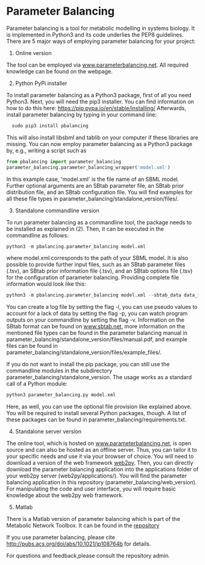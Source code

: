 # Parameter Balancing

Parameter balancing is a tool for metabolic modelling in systems biology. It is implemented in Python3 and its code underlies the PEP8 guidelines. There are 5 major ways of employing parameter balancing for your project:

1. Online version

The tool can be employed via www.parameterbalancing.net. All required knowledge can be found on the webpage.

2. Python PyPi installer

To install parameter balancing as a Python3 package, first of all you need Python3. Next, you will need the pip3 installer. You can find information
on how to do this here: https://pip.pypa.io/en/stable/installing/
Afterwards, install parameter balancing by typing in your command line:

```python
  sudo pip3 install pbalancing
```

This will also install libsbml and tablib on your computer if these libraries are missing. You can now employ
parameter balancing as a Python3 package by, e.g., writing a script such as

```python
from pbalancing import parameter_balancing
parameter_balancing.parameter_balancing_wrapper('model.xml')
```

In this example case, 'model.xml' is the file name of an SBML model. Further optional arguments are an SBtab parameter
file, an SBtab prior distribution file, and an SBtab configuration file. You will find examples for all these
file types in parameter_balancing/standalone_version/files/.

3. Standalone commandline version

To run parameter balancing as a commandline tool, the package needs to be installed as explained in (2). Then,
it can be executed in the commandline as follows:

```python
python3 -m pbalancing.parameter_balancing model.xml
```

where model.xml corresponds to the path of your SBML model. It is also possible to provide further input files, such as
an SBtab parameter files (.tsv), an SBtab prior information file (.tsv), and an SBtab options file (.tsv) for the
configuration of parameter balancing. Providing complete file information would look like this:

```python
python3 -m pbalancing.parameter_balancing model.xml --sbtab_data data_file.tsv --sbtab_prior prior_file.tsv --sbtab_options options_file.tsv
```

You can create a log file by setting the flag -l, you can use pseudo values to account for a lack of data by setting the flag -p, you can
watch program outputs on your commandline by setting the flag -v. Information on the SBtab format can be found on www.sbtab.net, more information
on the mentioned file types can be found in the parameter balancing manual in parameter_balancing/standalone_version/files/manual.pdf,
and example files can be found in parameter_balancing/standalone_version/files/example_files/.

If you do not want to install the pip package, you can still use the commandline modules in the subdirectory parameter_balancing/standalone_version.
The usage works as a standard call of a Python module:

```python
python3 parameter_balancing.py model.xml
```

Here, as well, you can use the optional file provision like explained above. You will be required to install several Python packages, though. A list of these packages can be found in parameter_balancing/requirements.txt.

4. Standalone server version

The online tool, which is hosted on www.parameterbalancing.net, is open source and can also be hosted as an offline server. Thus, you can tailor it to your specific needs and use it via your browser of choice. You will need to download a version of the web framework [web2py](http://www.web2py.com/). Then, you can directly download the parameter balancing application into the applications folder of your web2py server (web2py/applications/). You will find the parameter balancing application in this repository (parameter_balancing/web_version). For manipulating the code and user interface, you will require basic knowledge about the web2py web framework.

5. Matlab

There is a Matlab version of parameter balancing which is part of the Metabolic Network Toolbox. It can be found in the [repository](https://github.com/liebermeister/mnt/)

If you use parameter balancing, please cite http://pubs.acs.org/doi/abs/10.1021/jp108764b for details.

For questions and feedback,please consult the repository admin.
